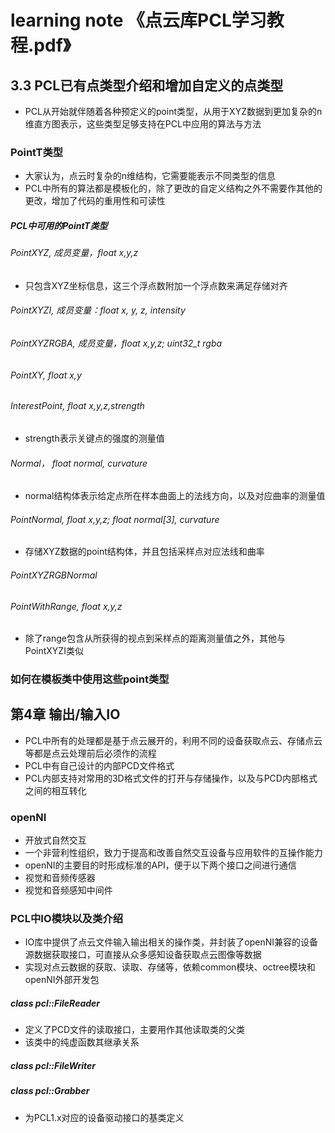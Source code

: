 # learning note 《点云库PCL学习教程.pdf》

## 3.3 PCL已有点类型介绍和增加自定义的点类型

* PCL从开始就伴随着各种预定义的point类型，从用于XYZ数据到更加复杂的n维直方图表示，这些类型足够支持在PCL中应用的算法与方法

### PointT类型

* 大家认为，点云时复杂的n维结构，它需要能表示不同类型的信息
* PCL中所有的算法都是模板化的，除了更改的自定义结构之外不需要作其他的更改，增加了代码的重用性和可读性

##### PCL中可用的PointT类型

###### PointXYZ, 成员变量，float x,y,z

* 只包含XYZ坐标信息，这三个浮点数附加一个浮点数来满足存储对齐

###### PointXYZI, 成员变量：float x, y, z, intensity

###### PointXYZRGBA, 成员变量，float x,y,z; uint32_t rgba

###### PointXY, float x,y

###### InterestPoint, float x,y,z,strength

* strength表示关键点的强度的测量值

###### Normal， float normal, curvature

* normal结构体表示给定点所在样本曲面上的法线方向，以及对应曲率的测量值

###### PointNormal, float x,y,z; float normal[3], curvature

* 存储XYZ数据的point结构体，并且包括采样点对应法线和曲率

###### PointXYZRGBNormal

###### PointWithRange, float x,y,z

* 除了range包含从所获得的视点到采样点的距离测量值之外，其他与PointXYZI类似

### 如何在模板类中使用这些point类型

## 第4章 输出/输入IO

* PCL中所有的处理都是基于点云展开的，利用不同的设备获取点云、存储点云等都是点云处理前后必须作的流程
* PCL中有自己设计的内部PCD文件格式
* PCL内部支持对常用的3D格式文件的打开与存储操作，以及与PCD内部格式之间的相互转化

### openNI

* 开放式自然交互
* 一个非营利性组织，致力于提高和改善自然交互设备与应用软件的互操作能力
* openNI的主要目的时形成标准的API，便于以下两个接口之间进行通信
* 视觉和音频传感器
* 视觉和音频感知中间件

### PCL中IO模块以及类介绍

* IO库中提供了点云文件输入输出相关的操作类，并封装了openNI兼容的设备源数据获取接口，可直接从众多感知设备获取点云图像等数据
* 实现对点云数据的获取、读取、存储等，依赖common模块、octree模块和openNI外部开发包

##### class pcl::FileReader

* 定义了PCD文件的读取接口，主要用作其他读取类的父类
* 该类中的纯虚函数其继承关系

##### class pcl::FileWriter

##### class pcl::Grabber

* 为PCL1.x对应的设备驱动接口的基类定义

